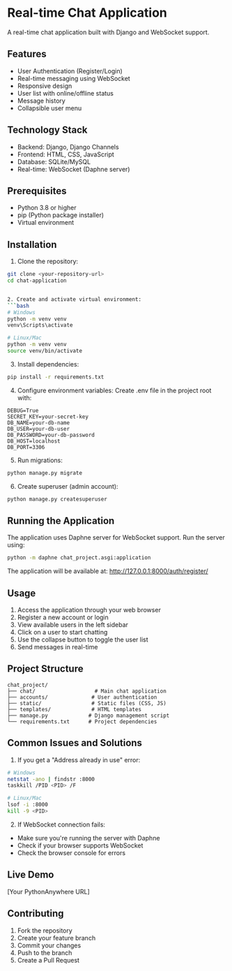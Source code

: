 # Real-time Chat Application

A real-time chat application built with Django and WebSocket support.

## Features

- User Authentication (Register/Login)
- Real-time messaging using WebSocket
- Responsive design
- User list with online/offline status
- Message history
- Collapsible user menu

## Technology Stack

- Backend: Django, Django Channels
- Frontend: HTML, CSS, JavaScript
- Database: SQLite/MySQL
- Real-time: WebSocket (Daphne server)

## Prerequisites

- Python 3.8 or higher
- pip (Python package installer)
- Virtual environment

## Installation

1. Clone the repository:
```bash
git clone <your-repository-url>
cd chat-application


2. Create and activate virtual environment:
```bash
# Windows
python -m venv venv
venv\Scripts\activate

# Linux/Mac
python -m venv venv
source venv/bin/activate
```

3. Install dependencies:
```bash
pip install -r requirements.txt
```

4. Configure environment variables:
Create .env file in the project root with:
```
DEBUG=True
SECRET_KEY=your-secret-key
DB_NAME=your-db-name
DB_USER=your-db-user
DB_PASSWORD=your-db-password
DB_HOST=localhost
DB_PORT=3306
```

5. Run migrations:
```bash
python manage.py migrate
```

6. Create superuser (admin account):
```bash
python manage.py createsuperuser
```

## Running the Application

The application uses Daphne server for WebSocket support. Run the server using:

```bash
python -m daphne chat_project.asgi:application
```

The application will be available at: http://127.0.0.1:8000/auth/register/


## Usage

1. Access the application through your web browser
2. Register a new account or login
3. View available users in the left sidebar
4. Click on a user to start chatting
5. Use the collapse button to toggle the user list
6. Send messages in real-time

## Project Structure

```
chat_project/
├── chat/                   # Main chat application
├── accounts/              # User authentication
├── static/                # Static files (CSS, JS)
├── templates/             # HTML templates
├── manage.py             # Django management script
└── requirements.txt      # Project dependencies
```

## Common Issues and Solutions

1. If you get a "Address already in use" error:
```bash
# Windows
netstat -ano | findstr :8000
taskkill /PID <PID> /F

# Linux/Mac
lsof -i :8000
kill -9 <PID>
```

2. If WebSocket connection fails:
- Make sure you're running the server with Daphne
- Check if your browser supports WebSocket
- Check the browser console for errors

## Live Demo
[Your PythonAnywhere URL]

## Contributing

1. Fork the repository
2. Create your feature branch
3. Commit your changes
4. Push to the branch
5. Create a Pull Request
```
